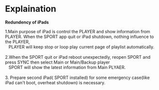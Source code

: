 # Explaination

**Redundency of iPads**

 1.Main purpose of iPad is control the PLAYER and show information from PLAYER. When the SPORT app quit or iPad shutdown, nothing influence to the PLAYER,
<br/>
&nbsp;&nbsp;&nbsp;PLAYER will keep stop or loop play current page of playlist automatically.<br/><br/>
 2.When the SPORT quit or iPad reboot unexpectedly, reopen SPORT and  press SYNC then select Main or Main/Backup player<br/>
&nbsp;&nbsp;&nbsp;SPORT will show the latest information from Main PLYAER. <br/><br/>
3. Prepare second iPad( SPORT installed) for some emergency case(like iPad can't boot, overheat shutdown) is necessary.
